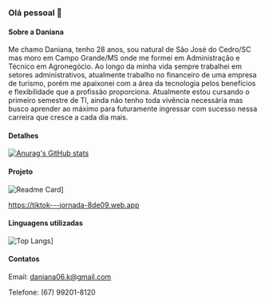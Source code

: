 ### Olá pessoal 👋

#### Sobre a Daniana
Me chamo Daniana, tenho 28 anos, sou natural de São José do Cedro/SC mas moro em Campo Grande/MS onde me formei em Administração e Técnico em Agronegócio.
Ao longo da minha vida sempre trabalhei em setores administrativos, atualmente trabalho no financeiro de uma empresa de turismo, porém me apaixonei com a área da tecnologia pelos benefícios e flexibilidade que a profissão proporciona.
Atualmente estou cursando o primeiro semestre de TI, ainda não tenho toda vivência necessária mas busco aprender ao máximo para futuramente ingressar com sucesso nessa carreira que cresce a cada dia mais.

#### Detalhes

[![Anurag's GitHub stats](https://github-readme-stats.vercel.app/api?username=DaniK0106&show_icons=true&theme=dark)](https://github.com/anuraghazra/github-readme-stats)

#### Projeto

![Readme Card](https://github-readme-stats.vercel.app/api/pin/?username=DaniK0106&repo=Tik-Tok-Jornada-Dev&theme=dark)]

https://tiktok---jornada-8de09.web.app

#### Linguagens utilizadas

![Top Langs](https://github-readme-stats.vercel.app/api/top-langs/?username=Danik0106&layout=compact)]

#### Contatos

Email: daniana06.k@gmail.com

Telefone: (67) 99201-8120
